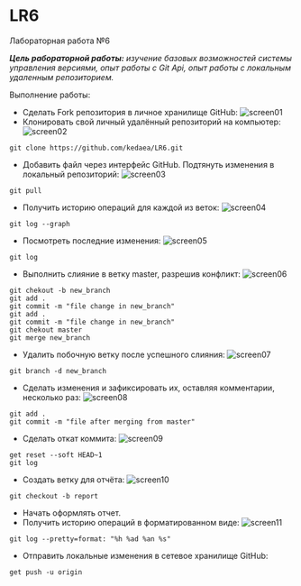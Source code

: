 # LR6
Лабораторная работа №6

***Цель рабораторной работы:*** *изучение базовых возможностей системы управления версиями, опыт работы с Git Api, опыт работы с локальным удаленным репозиторием.*

Выполнение работы:

- Сделать Fork репозитория в личное хранилище GitHub:
![screen01](https://github.com/kedaea/LR6/blob/master/screenshots/1.png)
- Клонировать свой личный удалённый репозиторий на компьютер:
![screen02](https://github.com/kedaea/LR6/blob/master/screenshots/2.png)
```
git clone https://github.com/kedaea/LR6.git
```
- Добавить файл через интерфейс GitHub. Подтянуть изменения в локальный репозиторий:
![screen03](https://github.com/kedaea/LR6/blob/master/screenshots/3.png)
```
git pull
```
- Получить историю операций для каждой из веток:
![screen04](https://github.com/kedaea/LR6/blob/master/screenshots/4.png)
```
git log --graph
```
- Посмотреть последние изменения:
![screen05](https://github.com/kedaea/LR6/blob/master/screenshots/5.png)
```
git log
```
- Выполнить слияние в ветку master, разрешив конфликт:
![screen06](https://github.com/kedaea/LR6/blob/master/screenshots/6.png)
```
git chekout -b new_branch
git add .
git commit -m "file change in new_branch"
git add .
git commit -m "file change in new_branch"
git chekout master
git merge new_branch
```
- Удалить побочную ветку после успешного слияния:
![screen07](https://github.com/kedaea/LR6/blob/master/screenshots/7.png)
```
git branch -d new_branch
```
- Сделать изменения и зафиксировать их, оставляя комментарии, несколько раз:
![screen08](https://github.com/kedaea/LR6/blob/master/screenshots/8.png)
```
git add .
git commit -m "file after merging from master"
```
- Сделать откат коммита:
![screen09](https://github.com/kedaea/LR6/blob/master/screenshots/9.png)
```
get reset --soft HEAD~1
git log
```
- Создать ветку для отчёта:
![screen10](https://github.com/kedaea/LR6/blob/master/screenshots/10.png)
```
git checkout -b report
```
- Начать оформлять отчет.
- Получить историю операций в форматированном виде:
![screen11](https://github.com/kedaea/LR6/blob/master/screenshots/11.png)
```
git log --pretty=format: "%h %ad %an %s"
```
- Отправить локальные изменения в сетевое хранилище GitHub:
```
get push -u origin
```
